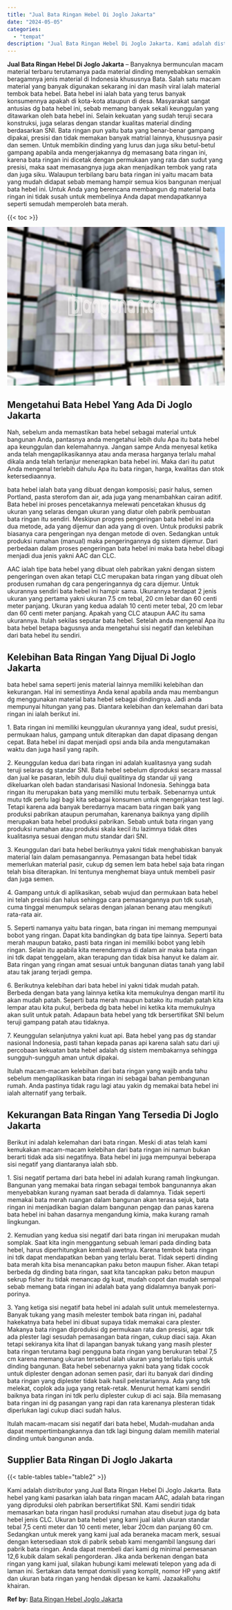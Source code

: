 ```yaml
---
title: "Jual Bata Ringan Hebel Di Joglo Jakarta"
date: "2024-05-05"
categories: 
  - "tempat"
description: "Jual Bata Ringan Hebel Di Joglo Jakarta. Kami adalah distributor yang Jual Bata Ringan Hebel Di Joglo Jakarta. Bata hebel yang kami pasarkan ialah bata ringa..."
---
```


**Jual Bata Ringan Hebel Di Joglo Jakarta** – Banyaknya bermunculan macam material terbaru terutamanya pada material dinding menyebabkan semakin beragamnya jenis material di Indonesia khususnya Bata. Salah satu macam material yang banyak digunakan sekarang ini dan masih viral ialah material tembok bata hebel. Bata hebel ini ialah bata yang terus banyak konsumennya apakah di kota-kota ataupun di desa. Masyarakat sangat antusias dg bata hebel ini, sebab memang banyak sekali keunggulan yang ditawarkan oleh bata hebel ini. Selain kekuatan yang sudah teruji secara konstruksi, juga selaras dengan standar kualitas material dinding berdasarkan SNI. Bata ringan pun yaitu bata yang benar-benar gampang dipakai, presisi dan tidak memakan banyak matrial lainnya, khususnya pasir dan semen. Untuk membikin dinding yang lurus dan juga siku betul-betul gampang apabila anda mengerjakannya dg memasang bata ringan ini, karena bata ringan ini dicetak dengan permukaan yang rata dan sudut yang presisi, maka saat memasangnya juga akan menjadikan tembok yang rata dan juga siku. Walaupun terbilang baru bata ringan ini yaitu macam bata yang mudah didapat sebab memang hampir semua kios bangunan menjual bata hebel ini. Untuk Anda yang berencana membangun dg material bata ringan ini tidak susah untuk membelinya Anda dapat mendapatkannya seperti semudah memperoleh bata merah.

{{< toc >}}

![Jual Bata Ringan Hebel Di Joglo Jakarta](/images/jual-hebel-murah-31.png)

## Mengetahui Bata Hebel Yang Ada Di Joglo Jakarta

Nah, sebelum anda memastikan bata hebel sebagai material untuk bangunan Anda, pantasnya anda mengetahui lebih dulu Apa itu bata hebel apa keunggulan dan kelemahannya. Jangan sampe Anda menyesal ketika anda telah mengaplikasikannya atau anda merasa harganya terlalu mahal dikala anda telah terlanjur menerapkan bata hebel ini. Maka dari itu patut Anda mengenal terlebih dahulu Apa itu bata ringan, harga, kwalitas dan stok ketersediaannya.

bata hebel ialah bata yang dibuat dengan komposisi; pasir halus, semen Portland, pasta sterofom dan air, ada juga yang menambahkan cairan aditif. Bata hebel ini proses pencetakannya melewati pencetakan khusus dg ukuran yang selaras dengan ukuran yang diatur oleh pabrik pembuatan bata ringan itu sendiri. Meskipun progres pengeringan bata hebel ini ada dua metode, ada yang dijemur dan ada yang di oven. Untuk produksi pabrik biasanya cara pengeringan nya dengan metode di oven. Sedangkan untuk produksi rumahan (manual) maka pengeringannya dg sistem dijemur. Dari perbedaan dalam proses pengeringan bata hebel ini maka bata hebel dibagi menjadi dua jenis yakni AAC dan CLC.

AAC ialah tipe bata hebel yang dibuat oleh pabrikan yakni dengan sistem pengeringan oven akan tetapi CLC merupakan bata ringan yang dibuat oleh produsen rumahan dg cara pengeringannya dg cara dijemur. Untuk ukurannya sendiri bata hebel ini hampir sama. Ukurannya terdapat 2 jenis ukuran yang pertama yakni ukuran 7.5 cm tebal, 20 cm lebar dan 60 centi meter panjang. Ukuran yang kedua adalah 10 centi meter tebal, 20 cm lebar dan 60 centi meter panjang. Apakah yang CLC ataupun AAC itu sama ukurannya. Itulah sekilas seputar bata hebel. Setelah anda mengenal Apa itu bata hebel betapa bagusnya anda mengetahui sisi negatif dan kelebihan dari bata hebel itu sendiri.

## Kelebihan Bata Ringan Yang Dijual Di Joglo Jakarta

bata hebel sama seperti jenis material lainnya memiliki kelebihan dan kekurangan. Hal ini semestinya Anda kenal apabila anda mau membangun dg menggunakan material bata hebel sebagai dindingnya. Jadi anda mempunyai hitungan yang pas. Diantara kelebihan dan kelemahan dari bata ringan ini ialah berikut ini.

1\. Bata ringan ini memiliki keunggulan ukurannya yang ideal, sudut presisi, permukaan halus, gampang untuk diterapkan dan dapat dipasang dengan cepat. Bata hebel ini dapat menjadi opsi anda bila anda mengutamakan waktu dan juga hasil yang rapih.

2\. Keunggulan kedua dari bata ringan ini adalah kualitasnya yang sudah teruji selaras dg standar SNI. Bata hebel sebelum diproduksi secara massal dan jual ke pasaran, lebih dulu diuji qualitinya dg standar uji yang dikeluarkan oleh badan standarisasi Nasional Indonesia. Sehingga bata ringan itu merupakan bata yang memiliki mutu terbaik. Sebenarnya untuk mutu tdk perlu lagi bagi kita sebagai konsumen untuk mengerjakan test lagi. Tetapi karena ada banyak beredarnya macam bata ringan baik yang produksi pabrikan ataupun perumahan, karenanya baiknya yang dipilih merupakan bata hebel produksi pabrikan. Sebab untuk bata ringan yang produksi rumahan atau produksi skala kecil itu lazimnya tidak dites kualitasnya sesuai dengan mutu standar dari SNI.

3\. Keunggulan dari bata hebel berikutnya yakni tidak menghabiskan banyak material lain dalam pemasangannya. Pemasangan bata hebel tidak memerlukan material pasir, cukup dg semen lem bata hebel saja bata ringan telah bisa diterapkan. Ini tentunya menghemat biaya untuk membeli pasir dan juga semen.

4\. Gampang untuk di aplikasikan, sebab wujud dan permukaan bata hebel ini telah presisi dan halus sehingga cara pemasangannya pun tdk susah, cuma tinggal menumpuk selaras dengan jalanan benang atau mengikuti rata-rata air.

5\. Seperti namanya yaitu bata ringan, bata ringan ini memang mempunyai bobot yang ringan. Dapat kita bandingkan dg bata tipe lainnya. Seperti bata merah maupun batako, pasti bata ringan ini memiliki bobot yang lebih ringan. Selain itu apabila kita merendamnya di dalam air maka bata ringan ini tdk dapat tenggelam, akan terapung dan tidak bisa hanyut ke dalam air. Bata ringan yang ringan amat sesuai untuk bangunan diatas tanah yang labil atau tak jarang terjadi gempa.

6\. Berikutnya kelebihan dari bata hebel ini yakni tidak mudah patah. Berbeda dengan bata yang lainnya ketika kita memukulnya dengan martil itu akan mudah patah. Seperti bata merah maupun batako itu mudah patah kita lempar atau kita pukul, berbeda dg bata hebel ini ketika kita memukulnya akan sulit untuk patah. Adapaun bata hebel yang tdk bersertifikat SNI belum teruji gampang patah atau tidaknya.

7\. Keunggulan selanjutnya yakni kuat api. Bata hebel yang pas dg standar nasional Indonesia, pasti tahan kepada panas api karena salah satu dari uji percobaan kekuatan bata hebel adalah dg sistem membakarnya sehingga sungguh-sungguh aman untuk dipakai.

Itulah macam-macam kelebihan dari bata ringan yang wajib anda tahu sebelum mengaplikasikan bata ringan ini sebagai bahan pembangunan rumah. Anda pastinya tidak ragu lagi atau yakin dg memakai bata hebel ini ialah alternatif yang terbaik.

## Kekurangan Bata Ringan Yang Tersedia Di Joglo Jakarta

Berikut ini adalah kelemahan dari bata ringan. Meski di atas telah kami kemukakan macam-macam kelebihan dari bata ringan ini namun bukan berarti tidak ada sisi negatifnya. Bata hebel ini juga mempunyai beberapa sisi negatif yang diantaranya ialah sbb.

1\. Sisi negatif pertama dari bata hebel ini adalah kurang ramah lingkungan. Bangunan yang memakai bata ringan sebagai tembok bangunannya akan menyebabkan kurang nyaman saat berada di dalamnya. Tidak seperti memakai bata merah ruangan dalam bangunan akan terasa sejuk, bata ringan ini menjadikan bagian dalam bangunan pengap dan panas karena bata hebel ini bahan dasarnya mengandung kimia, maka kurang ramah lingkungan.

2\. Kemudian yang kedua sisi negatif dari bata ringan ini merupakan mudah somplak. Saat kita ingin menggantung sebuah lemari pada dinding bata hebel, harus diperhitungkan kembali awetnya. Karena tembok bata ringan ini tdk dapat mendapatkan beban yang terlalu berat. Tidak seperti dinding bata merah kita bisa menancapkan paku beton maupun fisher. Akan tetapi berbeda dg dinding bata ringan, saat kita tancapkan paku beton maupun sekrup fisher itu tidak menancap dg kuat, mudah copot dan mudah sempal sebab memang bata ringan ini adalah bata yang didalamnya banyak pori-porinya.

3\. Yang ketiga sisi negatif bata hebel ini adalah sulit untuk memelesternya. Banyak tukang yang masih melester tembok bata ringan ini, padahal hakekatnya bata hebel ini dibuat supaya tidak memakai cara plester. Makanya bata ringan diproduksi dg permukaan rata dan presisi, agar tdk ada plester lagi sesudah pemasangan bata ringan, cukup diaci saja. Akan tetapi sekiranya kita lihat di lapangan banyak tukang yang masih plester bata ringan terutama bagi pengguna bata ringan yang berukuran tebal 7,5 cm karena memang ukuran tersebut ialah ukuran yang terlalu tipis untuk dinding bangunan. Bata hebel sebenarnya yakni bata yang tidak cocok untuk diplester dengan adonan semen pasir, dari itu banyak dari dinding bata ringan yang diplester tidak baik hasil pelestariannya. Ada yang tdk melekat, coplok ada juga yang retak-retak. Menurut hemat kami sendiri baiknya bata ringan ini tdk perlu diplester cukup di aci saja. Bila memasang bata ringan ini dg pasangan yang rapi dan rata karenanya plesteran tidak diperlukan lagi cukup diaci sudah halus.

Itulah macam-macam sisi negatif dari bata hebel, Mudah-mudahan anda dapat mempertimbangkannya dan tdk lagi bingung dalam memilih material dinding untuk bangunan anda.

## Supplier Bata Ringan Di Joglo Jakarta

{{< table-tables table="table2" >}}

Kami adalah distributor yang Jual Bata Ringan Hebel Di Joglo Jakarta. Bata hebel yang kami pasarkan ialah bata ringan macam AAC, adalah bata ringan yang diproduksi oleh pabrikan bersertifikat SNI. Kami sendiri tidak memasarkan bata ringan hasil produksi rumahan atau disebut juga dg bata hebel jenis CLC. Ukuran bata hebel yang kami jual ialah ukuran standar tebal 7,5 centi meter dan 10 centi meter, lebar 20cm dan panjang 60 cm. Sedangkan untuk merek yang kami jual ada beraneka macam merk, sesuai dengan ketersediaan stok di pabrik sebab kami mengambil langsung dari pabrik bata ringan. Anda dapat membeli dari kami dg minimal pemesanan 12,6 kubik dalam sekali pengorderan. Jika anda berkenan dengan bata ringan yang kami jual, silakan hubungi kami melewati telepon yang ada di laman ini. Sertakan data tempat domisili yang komplit, nomor HP yang aktif dan ukuran bata ringan yang hendak dipesan ke kami. Jazaakallohu khairan.

**Ref by:** [Bata Ringan Hebel Joglo Jakarta](https://id.wikipedia.org/wiki/Bata)
